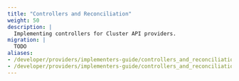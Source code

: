 ```yaml
---
title: "Controllers and Reconciliation"
weight: 50
description: |
  Implementing controllers for Cluster API providers.
migration: |
  TODO
aliases:
- /developer/providers/implementers-guide/controllers_and_reconciliation
- /developer/providers/implementers-guide/controllers_and_reconciliation.html
---
```

